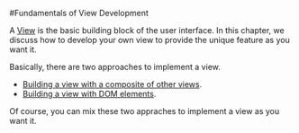 #Fundamentals of View Development

A [View](api:view) is the basic building block of the user interface.
In this chapter, we discuss how to develop your own view to provide the unique feature as you want it.

Basically, there are two approaches to implement a view.

* [Building a view with a composite of other views](Build_with_Composite_of_Views.md
).
* [Building a view with DOM elements](Build_with_DOM_Elements.md).

Of course, you can mix these two appraches to implement a view as you want it.
